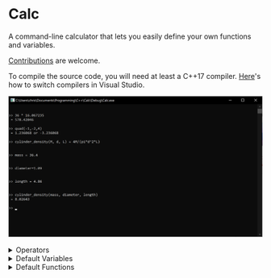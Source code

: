 # Calc

A command-line calculator that lets you easily define your own functions and variables.

[Contributions](https://github.com/wheelercj/Calc/blob/master/docs/CONTRIBUTING.md) are welcome.

To compile the source code, you will need at least a C++17 compiler. [Here](https://drive.google.com/open?id=1mLnwM1aZPquCDheh4-TCCNiOytMtqfzz)'s how to switch compilers in Visual Studio.

![Calc demo](docs/Calc_demo.png)

<details>
<summary>Operators</summary>
  
| Symbol | Operation |
| ------ | --------- |
| `( )` | Parentheses |
| `!` | Factorial |
| `^` | Exponent |
| `*` | Multiply |
| `/` | Divide |
| `+` | Add |
| `-` | Either subtract or negate |
| `%` | Modulo |
| `=` | Set equal to (variable or function name must be on the left side) |
| `==` | Is equal to |
| `!=` | Is not equal to |
| `>=` | Is greater than or equal to |
| `<=` | Is less than or equal to |
| `>` | Is greater than |
| `<` | Is less than |

</details>

<details>
<summary>Default Variables</summary>
  
| Name | Value | Info |
| ---- | ----- | ---- |
| `ans` | 0 | Automatically changes to the latest answer that is not an error message |
| `pi` | 3.141592653589793238462643383279502884197169399375105820974 | |
| `e` | 2.718281828459045235360287471352662497757247093699959574966 | Euler's number |
| `g` | 9.80665 | Acceleration due to gravity near Earth's surface in meters per second squared |
| `phi` | 1.618033988749894848204586834365638117720309179805762862135 | Golden Ratio |

</details>

<details>
<summary>Default Functions</summary>
  
| Name | Parameters | Info |
| ---- | ---------- | ---- |
| `help` | (`variable or function name`) | Get help with a variable or function |
| `help` | ( ) | Get help with all variables and functions |
| `setprecision` | (`x`) | Adjust the precision of answers |
| `sqrt` | (`x`) | Square root |
| `cbrt` | (`x`) | Cube root|
| `abs` | (`x`) | Absolute value |
| `pow` | (`x`, `y`) | Power function |
| `exp` | (`x`) | Exponential function |
| `ln` | (`x`) | Logarithm base e |
| `log` | (`x`) | Logarithm base 10 |
| `lg` | (`x`) | Logarithm base 2 |
| `logb` | (`base`, `x`) | Logarithm base b |
| `round` | (`x`) | Round to the nearest integer |
| `ceil` | (`x`) | Round up |
| `floor` | (`x`) | Round down |
| `sin` | (`radians`) Sine |
| `cos` | (`radians`) Cosine |
| `tan` | (`radians`) Tangent |
| `csc` | (`radians`) | Cosecant |
| `sec` | (`radians`) | Secant |
| `cot` | (`radians`) | Cotangent |
| `asin` | (`radians`) | Inverse sine |
| `acos` | (`radians`) | Inverse cosine |
| `atan` | (`radians`) | Inverse tangent |
| `acsc` | (`radians`) | Inverse cosecant |
| `asec` | (`radians`) | Inverse secant |
| `acot` | (`radians`) | Inverse cotangent |
| `sinh` | (`radians`) | Hyperbolic sine |
| `cosh` | (`radians`) | Hyperbolic cosine |
| `tanh` | (`radians`) | Hyperbolic tangent |
| `csch` | (`radians`) | Hyperbolic cosecant |
| `sech` | (`radians`) | Hyperbolic secant |
| `coth` | (`radians`) | Hyperbolic cotangent |
| `asinh` | (`radians`) | Inverse hyperbolic sine |
| `acosh` | (`radians`) | Inverse hyperbolic cosine |
| `atanh` | (`radians`) | Inverse hyperbolic tangent |
| `acsch` | (`radians`) | Inverse hyperbolic cosecant |
| `asech` | (`radians`) | Inverse hyperbolic secant |
| `acoth` | (`radians`) | Inverse hyperbolic cotangent |
| `rand` | ( ) | Generate a random number |
| `quad` | (`a`, `b`, `c`) | Quadratic formula |
| `erf` | (`x`) | Error function |
| `erfc` | (`x`) | Complementary error function |
| `tgamma` | (`x`) | Gamma function |
| `lgamma` | (`x`) | Log gamma function |
| `cylinder_volume` | (`radius`, `height`) | |
| `sphere_volume` | (`radius`) | |
| `cone_volume` | (`radius`, `height`) | |
| `pyramid_volume` | (`Base area`, `height`) | |
| `simple_interest` | (`Principal amount`, `rate`, `time`) | |
| `compound_interest` | (`Principal amount`, `rate`, `time`, `number of compounds`) | |
| `present_value` | (`Cash flow at period 1`, `rate of return`, `number of periods`) | |
| `future_value` | (`Cash flow at period 0`, `rate of return`, `number of periods`) | |

</details>
